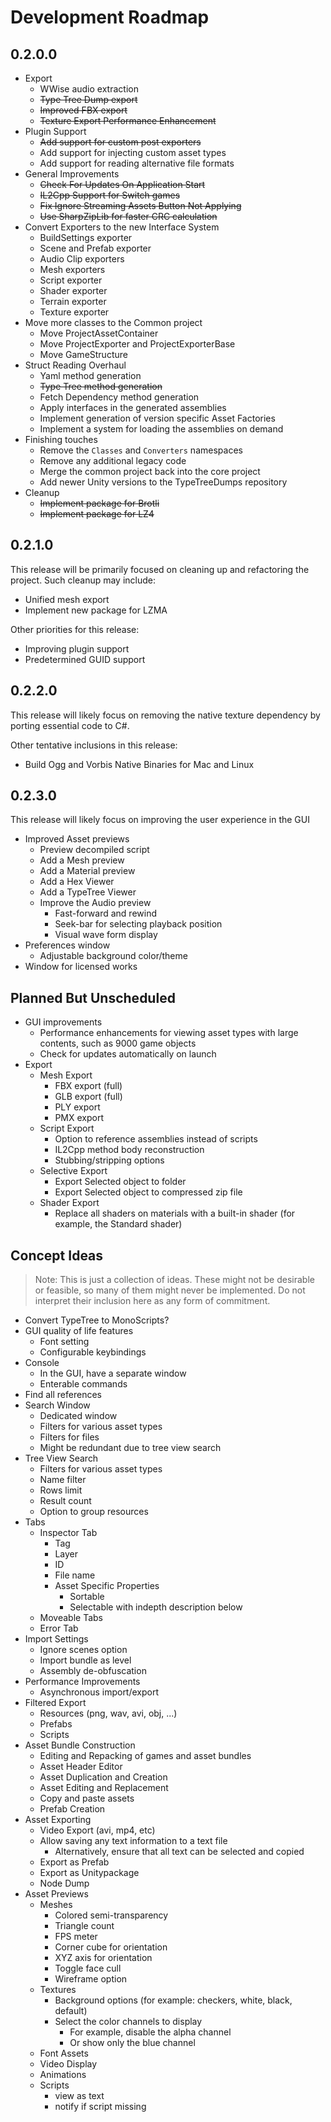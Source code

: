 # Development Roadmap

## 0.2.0.0
* Export
  * WWise audio extraction
  * ~~Type Tree Dump export~~
  * ~~Improved FBX export~~
  * ~~Texture Export Performance Enhancement~~
* Plugin Support
  * ~~Add support for custom post exporters~~
  * Add support for injecting custom asset types
  * Add support for reading alternative file formats
* General Improvements
  * ~~Check For Updates On Application Start~~
  * ~~IL2Cpp Support for Switch games~~
  * ~~Fix Ignore Streaming Assets Button Not Applying~~
  * ~~Use SharpZipLib for faster CRC calculation~~
* Convert Exporters to the new Interface System
  * BuildSettings exporter
  * Scene and Prefab exporter
  * Audio Clip exporters
  * Mesh exporters
  * Script exporter
  * Shader exporter
  * Terrain exporter
  * Texture exporter
* Move more classes to the Common project
  * Move ProjectAssetContainer
  * Move ProjectExporter and ProjectExporterBase
  * Move GameStructure
* Struct Reading Overhaul
  * Yaml method generation
  * ~~Type Tree method generation~~
  * Fetch Dependency method generation
  * Apply interfaces in the generated assemblies
  * Implement generation of version specific Asset Factories
  * Implement a system for loading the assemblies on demand
* Finishing touches
  * Remove the `Classes` and `Converters` namespaces
  * Remove any additional legacy code
  * Merge the common project back into the core project
  * Add newer Unity versions to the TypeTreeDumps repository
* Cleanup
  * ~~Implement package for Brotli~~
  * ~~Implement package for LZ4~~
 
## 0.2.1.0
This release will be primarily focused on cleaning up and refactoring the project. Such cleanup may include:
* Unified mesh export
* Implement new package for LZMA

Other priorities for this release:
* Improving plugin support
* Predetermined GUID support

## 0.2.2.0
This release will likely focus on removing the native texture dependency by porting essential code to C#.

Other tentative inclusions in this release:
* Build Ogg and Vorbis Native Binaries for Mac and Linux

## 0.2.3.0
This release will likely focus on improving the user experience in the GUI

* Improved Asset previews
  * Preview decompiled script
  * Add a Mesh preview
  * Add a Material preview
  * Add a Hex Viewer
  * Add a TypeTree Viewer
  * Improve the Audio preview
    * Fast-forward and rewind
    * Seek-bar for selecting playback position
    * Visual wave form display
* Preferences window
  * Adjustable background color/theme
* Window for licensed works

## Planned But Unscheduled
* GUI improvements
  * Performance enhancements for viewing asset types with large contents, such as 9000 game objects
  * Check for updates automatically on launch
* Export
  * Mesh Export
    * FBX export (full)
    * GLB export (full)
    * PLY export
    * PMX export
  * Script Export
    * Option to reference assemblies instead of scripts
    * IL2Cpp method body reconstruction
    * Stubbing/stripping options
  * Selective Export
    * Export Selected object to folder
    * Export Selected object to compressed zip file
  * Shader Export
    * Replace all shaders on materials with a built-in shader (for example, the Standard shader)

## Concept Ideas
> Note: This is just a collection of ideas. These might not be desirable or feasible, so many of them might never be implemented. Do not interpret their inclusion here as any form of commitment.

* Convert TypeTree to MonoScripts?
* GUI quality of life features
  * Font setting
  * Configurable keybindings
* Console
  * In the GUI, have a separate window
  * Enterable commands
* Find all references
* Search Window
  * Dedicated window
  * Filters for various asset types
  * Filters for files
  * Might be redundant due to tree view search
* Tree View Search
  * Filters for various asset types
  * Name filter
  * Rows limit
  * Result count
  * Option to group resources
* Tabs
  * Inspector Tab
    * Tag
    * Layer
    * ID
    * File name
    * Asset Specific Properties
      * Sortable
      * Selectable with indepth description below
  * Moveable Tabs
  * Error Tab
* Import Settings
  * Ignore scenes option
  * Import bundle as level
  * Assembly de-obfuscation
* Performance Improvements
  * Asynchronous import/export
* Filtered Export
  * Resources (png, wav, avi, obj, ...)
  * Prefabs
  * Scripts
* Asset Bundle Construction
  * Editing and Repacking of games and asset bundles
  * Asset Header Editor
  * Asset Duplication and Creation
  * Asset Editing and Replacement
  * Copy and paste assets
  * Prefab Creation
* Asset Exporting
  * Video Export (avi, mp4, etc)
  * Allow saving any text information to a text file
    * Alternatively, ensure that all text can be selected and copied
  * Export as Prefab
  * Export as Unitypackage
  * Node Dump
* Asset Previews
  * Meshes
    * Colored semi-transparency
    * Triangle count
    * FPS meter
    * Corner cube for orientation
    * XYZ axis for orientation
    * Toggle face cull
    * Wireframe option
  * Textures
    * Background options (for example: checkers, white, black, default)
    * Select the color channels to display
      * For example, disable the alpha channel
      * Or show only the blue channel
  * Font Assets
  * Video Display
  * Animations
  * Scripts
    * view as text
    * notify if script missing